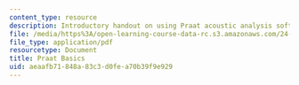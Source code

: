 ```yaml
---
content_type: resource
description: Introductory handout on using Praat acoustic analysis software.
file: /media/https%3A/open-learning-course-data-rc.s3.amazonaws.com/24-910-topics-in-linguistic-theory-laboratory-phonology-spring-2007/aeaafb71848a83c3d0fea70b39f9e929_praat_basics.pdf
file_type: application/pdf
resourcetype: Document
title: Praat Basics
uid: aeaafb71-848a-83c3-d0fe-a70b39f9e929
---
```


